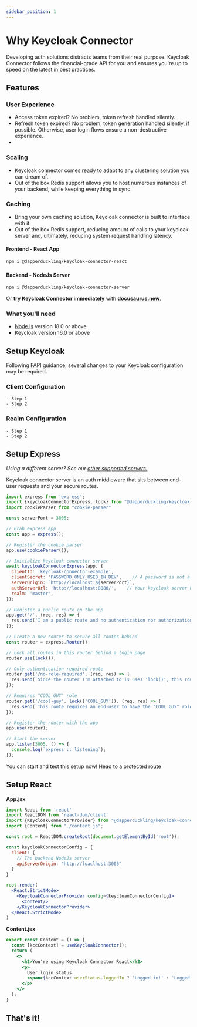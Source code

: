 ```yaml
---
sidebar_position: 1
---
```


# Why Keycloak Connector

Developing auth solutions distracts teams from their real purpose. Keycloak Connector follows the financial-grade API for you and ensures you're up to speed on the latest in best practices.  

## Features

### User Experience
- Access token expired? No problem, token refresh handled silently.
- Refresh token expired? No problem, token generation handled silently, if possible. Otherwise, user login flows ensure a non-destructive experience.
- 

### Scaling
- Keycloak connector comes ready to adapt to any clustering solution you can dream of.
- Out of the box Redis support allows you to host numerous instances of your backend, while keeping everything in sync.

### Caching
- Bring your own caching solution, Keycloak connector is built to interface with it.
- Out of the box Redis support, reducing amount of calls to your keycloak server and, ultimately, reducing system request handling latency.

#### Frontend - React App

  ```sh
  npm i @dapperduckling/keycloak-connector-react
  ```

#### Backend - NodeJs Server

  ```sh
  npm i @dapperduckling/keycloak-connector-server 
  ```

[//]: # (todo: Update this with a nodejs in browser option)
Or **try Keycloak Connector immediately** with **[docusaurus.new](https://docusaurus.new)**.

### What you'll need

- [Node.js](https://nodejs.org/en/download/) version 18.0 or above
- Keycloak version 16.0 or above

[//]: # (Todo: link this to the keycloak docker container)

## Setup Keycloak

Following FAPI guidance, several changes to your Keycloak configuration may be required.

[//]: # (todo: Show the list of changes)

### Client Configuration

```
- Step 1
- Step 2
```

### Realm Configuration

```
- Step 1
- Step 2
```

## Setup Express

[//]: # (update this with a link to the supported servers page)
_Using a different server? See our [other supported servers.](/supported-servers)_

Keycloak connector server is an auth middleware that sits between end-user requests and your secure routes.

```js
import express from 'express';
import {keycloakConnectorExpress, lock} from "@dapperduckling/keycloak-connector-server";
import cookieParser from "cookie-parser"

const serverPort = 3005;

// Grab express app
const app = express();

// Register the cookie parser
app.use(cookieParser());

// Initialize keycloak connector server
await keycloakConnectorExpress(app, {
  clientId: 'keycloak-connector-example',
  clientSecret: 'PASSWORD_ONLY_USED_IN_DEV',    // A password is not allowed in non-dev environments
  serverOrigin: `http://localhost:${serverPort}`,
  authServerUrl: 'http://localhost:8080/',    // Your keycloak server here!
  realm: 'master',
});

// Register a public route on the app
app.get('/', (req, res) => {
  res.send('I am a public route and no authentication nor authorization is required to reach me.');
});

// Create a new router to secure all routes behind
const router = express.Router();

// Lock all routes in this router behind a login page
router.use(lock());

// Only authentication required route
router.get('/no-role-required', (req, res) => {
  res.send(`Since the router I'm attached to is uses 'lock()', this route only requires a user to login (authenticate) to access.`);
});

// Requires "COOL_GUY" role
router.get('/cool-guy', lock(['COOL_GUY']), (req, res) => {
  res.send(`This route requires an end-user to have the "COOL_GUY" role.`);
});

// Register the router with the app
app.use(router);

// Start the server
app.listen(3005, () => {
  console.log(`express :: listening`);
});
```

You can start and test this setup now! Head to a [protected route](http://localhost/no-role-required)

## Setup React

**App.jsx**

```jsx
import React from 'react'
import ReactDOM from 'react-dom/client'
import {KeycloakConnectorProvider} from "@dapperduckling/keycloak-connector-react";
import {Content} from "./content.js";

const root = ReactDOM.createRoot(document.getElementById('root'));

const keycloakConnectorConfig = {
  client: {
    // The backend NodeJs server
    apiServerOrigin: "http://loaclhost:3005"
  }
}

root.render(
  <React.StrictMode>
    <KeycloakConnectorProvider config={keycloanConnectorConfig}>
      <Content/>
    </KeycloakConnectorProvider>
  </React.StrictMode>
)
```

**Content.jsx**

```jsx
export const Content = () => {
  const [kccContext] = useKeycloakConnector();
  return (
    <>
      <h2>You're using Keycloak Connector React</h2>
      <p>
        User login status:
        <span>{kccContext.userStatus.loggedIn ? 'Logged in!' : 'Logged out!'}</span>
      </p>
    </>
  );
}
```

## That's it!
